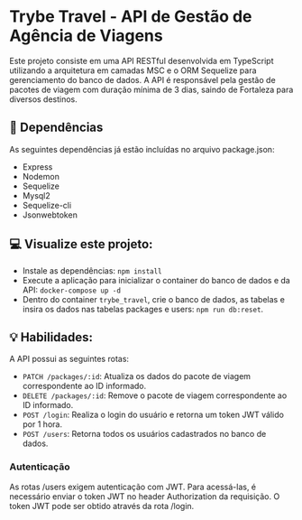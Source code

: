 # Trybe Travel - API de Gestão de Agência de Viagens
Este projeto consiste em uma API RESTful desenvolvida em TypeScript utilizando a arquitetura em camadas MSC e o ORM Sequelize para gerenciamento do banco de dados. A API é responsável pela gestão de pacotes de viagem com duração mínima de 3 dias, saindo de Fortaleza para diversos destinos.


## :hammer: Dependências
As seguintes dependências já estão incluídas no arquivo package.json:
- Express
- Nodemon
- Sequelize
- Mysql2
- Sequelize-cli
- Jsonwebtoken

## :computer: Visualize este projeto:
- Instale as dependências: `npm install`
- Execute a aplicação para inicializar o container do banco de dados e da API: `docker-compose up -d`
- Dentro do container `trybe_travel`, crie o banco de dados, as tabelas e insira os dados nas tabelas packages e users: `npm run db:reset`.

## :bulb: Habilidades:
A API possui as seguintes rotas:

- `PATCH /packages/:id`: Atualiza os dados do pacote de viagem correspondente ao ID informado.
- `DELETE /packages/:id`: Remove o pacote de viagem correspondente ao ID informado.
- `POST /login`: Realiza o login do usuário e retorna um token JWT válido por 1 hora.
- `POST /users`: Retorna todos os usuários cadastrados no banco de dados.

### Autenticação
As rotas /users exigem autenticação com JWT. Para acessá-las, é necessário enviar o token JWT no header Authorization da requisição. O token JWT pode ser obtido através da rota /login.